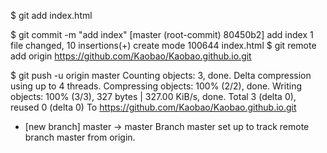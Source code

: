 $ git add index.html

$ git commit -m "add index"
[master (root-commit) 80450b2] add index
 1 file changed, 10 insertions(+)
 create mode 100644 index.html
 $ git remote add origin https://github.com/Kaobao/Kaobao.github.io.git

$ git push -u origin master
Counting objects: 3, done.
Delta compression using up to 4 threads.
Compressing objects: 100% (2/2), done.
Writing objects: 100% (3/3), 327 bytes | 327.00 KiB/s, done.
Total 3 (delta 0), reused 0 (delta 0)
To https://github.com/Kaobao/Kaobao.github.io.git
 * [new branch]      master -> master
Branch master set up to track remote branch master from origin.
